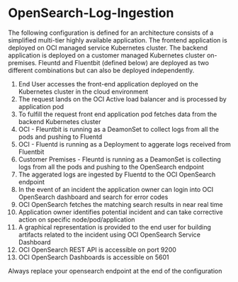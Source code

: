 # OpenSearch-Log-Ingestion
The following configuration is defined for an architecture consists of a simplified multi-tier highly available application. The frontend application is deployed on OCI managed service Kubernetes cluster. The backend application is deployed on a customer managed Kubernetes cluster on-premises. Fleuntd and Fluentbit (defined below) are deployed as two different combinations but can also be deployed independently.
1.	End User accesses the front-end application deployed on the Kubernetes cluster in the cloud environment
2.	The request lands on the OCI Active load balancer and is processed by application pod
3.	To fulfill the request front end application pod fetches data from the backend Kubernetes cluster
4.	OCI - Fleuntbit is running as a DeamonSet to collect logs from all the pods and pushing to Fluentd
5.	OCI - Fluentd is running as a Deployment to aggerate logs received from Fluentbit
6.	Customer Premises - Fleuntd is running as a DeamonSet is collecting logs from all the pods and pushing to the OpenSearch endpoint
7.	The aggerated logs are ingested by Fluentd to the OCI OpenSearch endpoint
8.	In the event of an incident the application owner can login into OCI OpenSearch dashboard and search for error codes
9.	OCI OpenSearch fetches the matching search results in near real time 
10.	Application owner identifies potential incident and can take corrective action on specific node/pod/application
11.	A graphical representation is provided to the end user for building artifacts related to the incident using OCI OpenSearch Service Dashboard
12.	OCI OpenSearch REST API is accessible on port 9200 
13.	OCI OpenSearch Dashboards is accessible on 5601 

Always replace your opensearch endpoint at the end of the configuration


